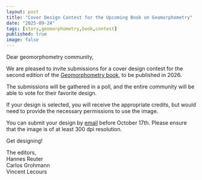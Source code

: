 ```yaml
---
layout: post
title: "Cover Design Contest for the Upcoming Book on Geomorphometry"
date: "2025-09-24"
tags: [story,geomorphometry,book,contest]
published: true
image: false
---
```


Dear geomorphometry community,

We are pleased to invite submissions for a cover design contest for the second edition of the [Geomorphometry book](https://shop.elsevier.com/books/geomorphometry/reuter/978-0-443-33376-7), to be published in 2026.  

The submissions will be gathered in a poll, and the entire community will be able to vote for their favorite design.  

If your design is selected, you will receive the appropriate credits, but would need to provide the necessary permissions to use the image.  

You can submit your design by [email](mailto:geomorphometry@gmail.org) before October 17th. Please ensure that the image is of at least 300 dpi resolution.  

 
Get designing!   

 
The editors,  
Hannes Reuter  
Carlos Grohmann  
Vincent Lecours  
